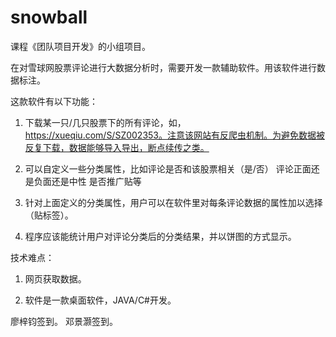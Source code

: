 # snowball
课程《团队项目开发》的小组项目。

在对雪球网股票评论进行大数据分析时，需要开发一款辅助软件。用该软件进行数据标注。

这款软件有以下功能：

1. 下载某一只/几只股票下的所有评论，如，https://xueqiu.com/S/SZ002353。注意该网站有反爬虫机制。为避免数据被反复下载，数据能够导入导出，断点续传之类。

2. 可以自定义一些分类属性，比如评论是否和该股票相关（是/否） 评论正面还是负面还是中性 是否推广贴等

3. 针对上面定义的分类属性，用户可以在软件里对每条评论数据的属性加以选择（贴标签）。

4. 程序应该能统计用户对评论分类后的分类结果，并以饼图的方式显示。

技术难点：

1. 网页获取数据。

2. 软件是一款桌面软件，JAVA/C#开发。



廖梓钧签到。
邓景灏签到。